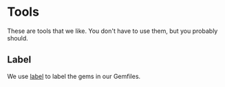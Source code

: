 # Tools

These are tools that we like. You don't have to use them, but you probably should.

## Label

We use [label](https://github.com/jgorset/label) to label the gems in our Gemfiles.
